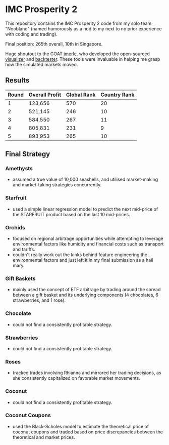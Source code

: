 # IMC Prosperity 2

This repository contains the IMC Prosperity 2 code from my solo team "Noobland" (named humorously as a nod to my next to no prior experience with coding and trading).

Final position: 265th overall, 10th in Singapore.

Huge shoutout to the GOAT [jmerle](https://github.com/jmerle), who developed the open-sourced [visualizer](https://github.com/jmerle/imc-prosperity-2-visualizer) and [backtester](https://github.com/jmerle/imc-prosperity-2-backtester). These tools were invaluable in helping me grasp how the simulated markets moved.

## Results

| Round | Overall Profit | Global Rank | Country Rank |
|-------|----------------|-------------|--------------|
| 1     | 123,656        | 570         | 20           |
| 2     | 521,145        | 246         | 10           |
| 3     | 584,550        | 267         | 11           |
| 4     | 805,831        | 231         | 9            |
| 5     | 893,953        | 265         | 10           |

## Final Strategy

### Amethysts
- assumed a true value of 10,000 seashells, and utilised market-making and market-taking strategies concurrently.

### Starfruit
- used a simple linear regression model to predict the next mid-price of the STARFRUIT product based on the last 10 mid-prices.

### Orchids
- focused on regional arbitrage opportunities while attempting to leverage environmental factors like humidity and financial costs such as transport and tariffs.
- couldn't really work out the kinks behind feature engineering the environmental factors and just left it in my final submission as a hail mary.

### Gift Baskets
- mainly used the concept of ETF arbitrage by trading around the spread between a gift basket and its underlying components (4 chocolates, 6 strawberries, and 1 rose).

### Chocolate
- could not find a consistently profitable strategy.
  
### Strawberries
- could not find a consistently profitable strategy.
  
### Roses
- tracked trades involving Rhianna and mirrored her trading decisions, as she consistently capitalized on favorable market movements.

### Coconut
- could not find a consistently profitable strategy.

### Coconut Coupons
- used the Black-Scholes model to estimate the theoretical price of coconut coupons and traded based on price discrepancies between the theoretical and market prices.
